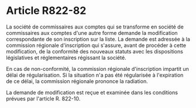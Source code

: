 # Article R822-82

La société de commissaires aux comptes qui se transforme en société de commissaires aux comptes d'une autre forme demande la modification correspondante de son inscription sur la liste. La demande est adressée à la commission régionale d'inscription qui s'assure, avant de procéder à cette modification, de la conformité des nouveaux statuts avec les dispositions législatives et réglementaires régissant la société.

En cas de non-conformité, la commission régionale d'inscription impartit un délai de régularisation. Si la situation n'a pas été régularisée à l'expiration de ce délai, la commission régionale prononce la radiation.

La demande de modification est reçue et examinée dans les conditions prévues par l'article R. 822-10.
